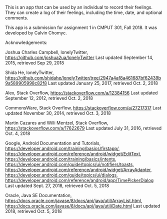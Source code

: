 This is an app that can be used by an individual to record their feelings. They can create a log of their feelings, including the time, date, and optional comments.

This app is a submission for assignment 1 in CMPUT 301, Fall 2018. It was developed by Calvin Chomyc.


Acknowledgements:

Joshua Charles Campbell, lonelyTwitter, https://github.com/joshua2ua/lonelyTwitter
Last updated September 14, 2015, retrieved Sep 29, 2018

Shida He, lonelyTwitter, https://github.com/shidahe/lonelyTwitter/tree/2947a4af8a461687bf62439b9a589905998c82f8
Last updated January 25, 2017, retrieved Oct. 2, 2018

Alex, Stack Overflow, https://stackoverflow.com/a/12384156
Last updated September 12, 2012, retrieved Oct. 2, 2018

CommonsWare, Stack Overflow, https://stackoverflow.com/a/27217317
Last updated November 30, 2014, retrieved Oct. 3, 2018

Martin Cazares and Willi Mentzel, Stack Overflow, https://stackoverflow.com/a/17622679
Last updated July 31, 2016, retrieved Oct. 4, 2018

Google, Android Documentation and Tutorials, https://developer.android.com/training/basics/firstapp/, https://developer.android.com/reference/android/widget/EditText, https://developer.android.com/training/basics/intents, https://developer.android.com/guide/topics/ui/notifiers/toasts, https://developer.android.com/reference/android/widget/ArrayAdapter, https://developer.android.com/guide/topics/ui/dialogs, https://developer.android.com/reference/android/app/TimePickerDialog
Last updated Sept. 27, 2018, retrieved Oct. 5, 2018

Oracle, Java SE Documentation, https://docs.oracle.com/javase/8/docs/api/java/util/ArrayList.html, https://docs.oracle.com/javase/8/docs/api/java/util/Date.html
Last updated 2018, retrieved Oct. 5, 2018
